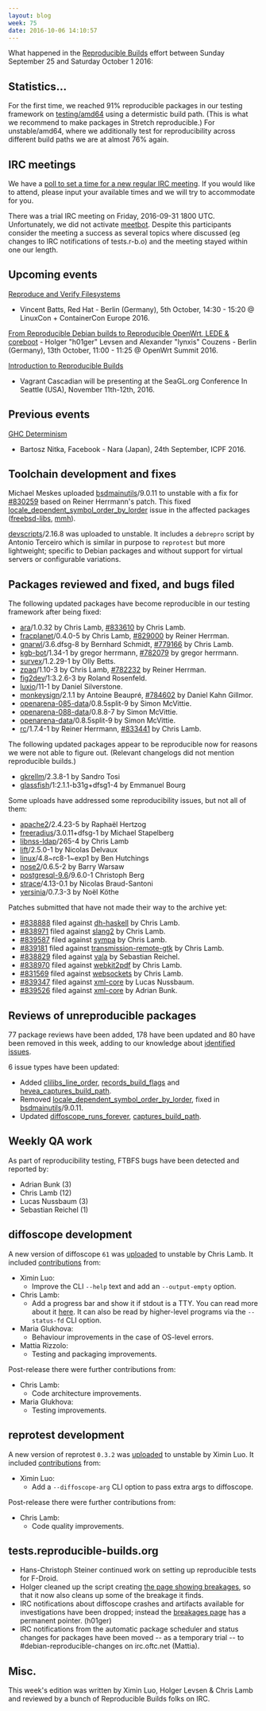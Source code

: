 ```yaml
---
layout: blog
week: 75
date: 2016-10-06 14:10:57
---
```


What happened in the [Reproducible
Builds](https://wiki.debian.org/ReproducibleBuilds) effort between Sunday September 25 and Saturday October 1 2016:

Statistics…
-----------

For the first time, we reached 91% reproducible packages in our testing framework on
[testing/amd64](https://tests.reproducible-builds.org/debian/testing/index_suite_amd64_stats.html) using a determistic build path. (This is what we recommend to make packages in Stretch reproducible.)
For unstable/amd64, where we additionally test for reproducibility across
different build paths we are at almost 76% again.

IRC meetings
------------

We have a [poll to set a time for a new regular IRC meeting](https://deb.li/2vse).
If you would like to attend, please input your available times and we will try
to accommodate for you.

There was a trial IRC meeting on Friday, 2016-09-31 1800 UTC. Unfortunately, we
did not activate [meetbot](http://meetbot.debian.net/debian-reproducible/2016/).
Despite this participants consider the meeting a success as several topics where
discussed (eg changes to IRC notifications of tests.r-b.o) and the meeting stayed
within one our length.


Upcoming events
---------------

[Reproduce and Verify Filesystems](https://linuxconcontainerconeurope2016.sched.org/event/7oI3/reproduce-and-verify-filesystems-vincent-batts-red-hat)
- Vincent Batts, Red Hat - Berlin (Germany), 5th October, 14:30 - 15:20 @
LinuxCon + ContainerCon Europe 2016.

[From Reproducible Debian builds to Reproducible OpenWrt, LEDE &
coreboot](http://openwrtsummit.org/#sessions) - Holger "h01ger" Levsen and
Alexander "lynxis" Couzens - Berlin (Germany), 13th October, 11:00 - 11:25 @
OpenWrt Summit 2016.

[Introduction to Reproducible
Builds](https://osem.seagl.org/conference/seagl2016/program/proposal/166)
- Vagrant Cascadian will be presenting at the SeaGL.org Conference In
Seattle (USA), November 11th-12th, 2016.

Previous events
---------------

[GHC Determinism](http://conf.researchr.org/event/icfp-2016/hiw-2016-papers-ghc-determinism)
- Bartosz Nitka, Facebook - Nara (Japan), 24th September, ICPF 2016.


Toolchain development and fixes
-------------------------------

Michael Meskes uploaded <a href="https://tracker.debian.org/pkg/bsdmainutils">bsdmainutils</a>/9.0.11 to unstable with a fix
for <a href="https://bugs.debian.org/830259">#830259</a> based on Reiner Herrmann's patch.  This fixed <a href="https://tests.reproducible-builds.org/issues/unstable/locale_dependent_symbol_order_by_lorder_issue.html">locale_dependent_symbol_order_by_lorder</a> issue in the affected packages (<a href="https://tracker.debian.org/pkg/freebsd-libs">freebsd-libs</a>, <a href="https://tracker.debian.org/pkg/mmh">mmh</a>).

<a href="https://tracker.debian.org/pkg/devscripts">devscripts</a>/2.16.8 was uploaded to unstable. It includes a `debrepro` 
script by Antonio Terceiro which is similar in purpose to `reprotest` but more
lightweight; specific to Debian packages and without support for virtual servers
or configurable variations.


Packages reviewed and fixed, and bugs filed
-------------------------------------------

The following updated packages have become reproducible in our testing framework
after being fixed:

 * <a href="https://tracker.debian.org/pkg/ara">ara</a>/1.0.32 by Chris Lamb, <a href="https://bugs.debian.org/833610">#833610</a> by Chris Lamb.
 * <a href="https://tracker.debian.org/pkg/fracplanet">fracplanet</a>/0.4.0-5 by Chris Lamb, <a href="https://bugs.debian.org/829000">#829000</a> by Reiner Herrman.
 * <a href="https://tracker.debian.org/pkg/gnarwl">gnarwl</a>/3.6.dfsg-8 by Bernhard Schmidt, <a href="https://bugs.debian.org/779166">#779166</a> by Chris Lamb.
 * <a href="https://tracker.debian.org/pkg/kgb-bot">kgb-bot</a>/1.34-1 by gregor herrmann, <a href="https://bugs.debian.org/782079">#782079</a> by gregor herrmann.
 * <a href="https://tracker.debian.org/pkg/survex">survex</a>/1.2.29-1 by Olly Betts.
 * <a href="https://tracker.debian.org/pkg/zpaq">zpaq</a>/1.10-3 by Chris Lamb, <a href="https://bugs.debian.org/782232">#782232</a> by Reiner Herrman.
 * <a href="https://tracker.debian.org/pkg/fig2dev">fig2dev</a>/1:3.2.6-3 by Roland Rosenfeld.
 * <a href="https://tracker.debian.org/pkg/luxio">luxio</a>/11-1 by Daniel Silverstone.
 * <a href="https://tracker.debian.org/pkg/monkeysign">monkeysign</a>/2.1.1 by Antoine Beaupré, <a href="https://bugs.debian.org/784602">#784602</a> by Daniel Kahn Gillmor.
 * <a href="https://tracker.debian.org/pkg/openarena-085-data">openarena-085-data</a>/0.8.5split-9 by Simon McVittie.
 * <a href="https://tracker.debian.org/pkg/openarena-088-data">openarena-088-data</a>/0.8.8-7 by Simon McVittie.
 * <a href="https://tracker.debian.org/pkg/openarena-data">openarena-data</a>/0.8.5split-9 by Simon McVittie.
 * <a href="https://tracker.debian.org/pkg/rc">rc</a>/1.7.4-1 by Reiner Herrmann, <a href="https://bugs.debian.org/833441">#833441</a> by Chris Lamb.

The following updated packages appear to be reproducible now for reasons we
were not able to figure out. (Relevant changelogs did not mention reproducible
builds.)

 * <a href="https://tracker.debian.org/pkg/gkrellm">gkrellm</a>/2.3.8-1 by Sandro Tosi
 * <a href="https://tracker.debian.org/pkg/glassfish">glassfish</a>/1:2.1.1-b31g+dfsg1-4 by Emmanuel Bourg

Some uploads have addressed some reproducibility issues, but not all of them:

 * <a href="https://tracker.debian.org/pkg/apache2">apache2</a>/2.4.23-5 by Raphaël Hertzog
 * <a href="https://tracker.debian.org/pkg/freeradius">freeradius</a>/3.0.11+dfsg-1 by Michael Stapelberg
 * <a href="https://tracker.debian.org/pkg/libnss-ldap">libnss-ldap</a>/265-4 by Chris Lamb
 * <a href="https://tracker.debian.org/pkg/lift">lift</a>/2.5.0-1 by Nicolas Delvaux
 * <a href="https://tracker.debian.org/pkg/linux">linux</a>/4.8~rc8-1~exp1 by Ben Hutchings
 * <a href="https://tracker.debian.org/pkg/nose2">nose2</a>/0.6.5-2 by Barry Warsaw
 * <a href="https://tracker.debian.org/pkg/postgresql-9.6">postgresql-9.6</a>/9.6.0-1 Christoph Berg
 * <a href="https://tracker.debian.org/pkg/strace">strace</a>/4.13-0.1 by Nicolas Braud-Santoni
 * <a href="https://tracker.debian.org/pkg/yersinia">yersinia</a>/0.7.3-3 by Noël Köthe

Patches submitted that have not made their way to the archive yet:

* <a href="https://bugs.debian.org/838888">#838888</a> filed against <a href="https://tracker.debian.org/pkg/dh-haskell">dh-haskell</a> by Chris Lamb.
* <a href="https://bugs.debian.org/838971">#838971</a> filed against <a href="https://tracker.debian.org/pkg/slang2">slang2</a> by Chris Lamb.
* <a href="https://bugs.debian.org/839587">#839587</a> filed against <a href="https://tracker.debian.org/pkg/sympa">sympa</a> by Chris Lamb.
* <a href="https://bugs.debian.org/839181">#839181</a> filed against <a href="https://tracker.debian.org/pkg/transmission-remote-gtk">transmission-remote-gtk</a> by Chris Lamb.
* <a href="https://bugs.debian.org/838829">#838829</a> filed against <a href="https://tracker.debian.org/pkg/vala">vala</a> by Sebastian Reichel.
* <a href="https://bugs.debian.org/838970">#838970</a> filed against <a href="https://tracker.debian.org/pkg/webkit2pdf">webkit2pdf</a> by Chris Lamb.
* <a href="https://bugs.debian.org/831569">#831569</a> filed against <a href="https://tracker.debian.org/pkg/websockets">websockets</a> by Chris Lamb.
* <a href="https://bugs.debian.org/839347">#839347</a> filed against <a href="https://tracker.debian.org/pkg/xml-core">xml-core</a> by Lucas Nussbaum.
* <a href="https://bugs.debian.org/839526">#839526</a> filed against <a href="https://tracker.debian.org/pkg/xml-core">xml-core</a> by Adrian Bunk.


Reviews of unreproducible packages
----------------------------------

77 package reviews have been added, 178 have been updated and 80 have been
removed in this week, adding to our knowledge about [identified
issues](https://tests.reproducible-builds.org/debian/index_issues.html).

6 issue types have been updated:

- Added <a href="https://tests.reproducible-builds.org/issues/unstable/clilibs_line_order_issue.html">clilibs_line_order</a>, <a href="https://tests.reproducible-builds.org/issues/unstable/records_build_flags_issue.html">records_build_flags</a> and
  <a href="https://tests.reproducible-builds.org/issues/unstable/hevea_captures_build_path_issue.html">hevea_captures_build_path</a>.
- Removed <a href="https://tests.reproducible-builds.org/issues/unstable/locale_dependent_symbol_order_by_lorder_issue.html">locale_dependent_symbol_order_by_lorder</a>, fixed in
  <a href="https://tracker.debian.org/pkg/bsdmainutils">bsdmainutils</a>/9.0.11.
- Updated <a href="https://tests.reproducible-builds.org/issues/unstable/diffoscope_runs_forever_issue.html">diffoscope_runs_forever</a>, <a href="https://tests.reproducible-builds.org/issues/unstable/captures_build_path_issue.html">captures_build_path</a>.


Weekly QA work
--------------

As part of reproducibility testing, FTBFS bugs have been detected and reported
by:

 - Adrian Bunk (3)
 - Chris Lamb (12)
 - Lucas Nussbaum (3)
 - Sebastian Reichel (1)


diffoscope development
----------------------

A new version of diffoscope `61` was
[uploaded](http://changelogs.debian.net/diffoscope#60) to unstable by Chris
Lamb. It included
[contributions](https://anonscm.debian.org/git/reproducible/diffoscope.git/log/?h=61)
from:

- Ximin Luo:
  - Improve the CLI `--help` text and add an `--output-empty` option.
- Chris Lamb:
  - Add a progress bar and show it if stdout is a TTY. You can read more about
    it [here](https://chris-lamb.co.uk/posts/diffoscope-progress-bar). It can
    also be read by higher-level programs via the `--status-fd` CLI option.
- Maria Glukhova:
  - Behaviour improvements in the case of OS-level errors.
- Mattia Rizzolo:
  - Testing and packaging improvements.

Post-release there were further contributions from:

- Chris Lamb:
  - Code architecture improvements.
- Maria Glukhova:
  - Testing improvements.


reprotest development
---------------------

A new version of reprotest `0.3.2` was
[uploaded](http://changelogs.debian.net/reprotest#0.3.2) to unstable by Ximin
Luo. It included
[contributions](https://anonscm.debian.org/git/reproducible/diffoscope.git/log/?h=0.3.2)
from:

- Ximin Luo:
  - Add a `--diffoscope-arg` CLI option to pass extra args to diffoscope.

Post-release there were further contributions from:

- Chris Lamb:
  - Code quality improvements.


tests.reproducible-builds.org
-----------------------------

- Hans-Christoph Steiner continued work on setting up reproducible tests for F-Droid.
- Holger cleaned up the script creating [the page showing breakages](https://tests.reproducible-builds.org/debian/index_breakages.html), so that it now also cleans up some of the breakage it finds.
- IRC notifications about diffoscope crashes and artifacts available for investigations have been dropped; instead the [breakages page](https://tests.reproducible-builds.org/debian/index_breakages.html) has a permanent pointer. (h01ger)
- IRC notifications from the automatic package scheduler and status changes for packages have been moved -- as a temporary trial -- to #debian-reproducible-changes on irc.oftc.net (Mattia).


Misc.
-----

This week's edition was written by Ximin Luo, Holger Levsen & Chris Lamb and reviewed by a bunch of Reproducible Builds folks on IRC.
